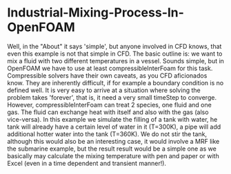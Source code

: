 # Industrial-Mixing-Process-In-OpenFOAM
Well, in the "About" it says 'simple', but anyone involved in CFD knows, that even this example is not that simple in CFD. The basic outline is: we want to mix a fluid with two different temperatures in a vessel. Sounds simple, but in OpenFOAM we have to use at least compressibleInterFoam for this task. Compressible solvers have their own caveats, as you CFD aficionados know. They are inherently difficult, if for example a boundary condition is no defined well. It is very easy to arrive at a situation where solving the problem takes 'forever', that is, it need a very small timeStep to converge. However, compressibleInterFoam can treat 2 species, one fluid and one gas. The fluid can exchange heat with itself and also with the gas (also vice-versa). In this example we simulate the filling of a tank with water, he tank will already have a certain level of water in it (T=300K), a pipe will add additional hotter water into the tank (T=360K). We do not stir the tank, although this would also be an interesting case, it would involve a MRF like the submarine example, but the result result would be a simple one as we basically may calculate the mixing temperature with pen and paper or with Excel (even in a time dependent and transient manner!).


